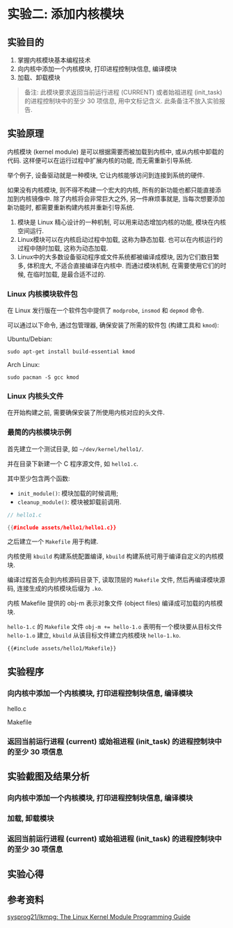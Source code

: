 # 实验二: 添加内核模块

## 实验目的

1. 掌握内核模块基本编程技术
2. 向内核中添加一个内核模块, 打印进程控制块信息, 编译模块
3. 加载、卸载模块

> 备注: 此模块要求返回当前运行进程 (CURRENT) 或者始祖进程 (init_task) 的进程控制块中的至少 30 项信息, 用中文标记含义. 此条备注不放入实验报告.

## 实验原理

内核模块 (kernel module) 是可以根据需要而被加载到内核中, 或从内核中卸载的代码. 这样便可以在运行过程中扩展内核的功能, 而无需重新引导系统.

举个例子, 设备驱动就是一种模块, 它让内核能够访问到连接到系统的硬件.

如果没有内核模块, 则不得不构建一个宏大的内核, 所有的新功能也都只能直接添加到内核镜像中.
除了内核将会非常巨大之外, 另一件麻烦事就是, 当每次想要添加新功能时, 都需要重新构建内核并重新引导系统.


1. 模块是 Linux 精心设计的一种机制, 可以用来动态增加内核的功能, 模块在内核空间运行. 
2. Linux模块可以在内核启动过程中加载, 这称为静态加载. 也可以在内核运行的过程中随时加载, 这称为动态加载. 
3. Linux中的大多数设备驱动程序或文件系统都被编译成模块, 因为它们数目繁多, 体积庞大, 不适合直接编译在内核中. 而通过模块机制, 在需要使用它们的时候, 在临时加载, 是最合适不过的. 

### Linux 内核模块软件包

在 Linux 发行版在一个软件包中提供了 `modprobe`, `insmod` 和 `depmod` 命令.

可以通过以下命令, 通过包管理器, 确保安装了所需的软件包 (构建工具和 `kmod`):

Ubuntu/Debian:

```
sudo apt-get install build-essential kmod
```

Arch Linux:

```
sudo pacman -S gcc kmod
```

### Linux 内核头文件

在开始构建之前, 需要确保安装了所使用内核对应的头文件.

### 最简的内核模块示例

首先建立一个测试目录, 如 `~/dev/kernel/hello1/`.

并在目录下新建一个 C 程序源文件, 如 `hello1.c`.

其中至少包含两个函数:

- `init_module()`: 模块加载的时候调用;
- `cleanup_module()`: 模块被卸载前调用.

```cpp
// hello1.c

{{#include assets/hello1/hello1.c}}
```

之后建立一个 `Makefile` 用于构建.

内核使用 `kbuild` 构建系统配置编译, `kbuild` 构建系统可用于编译自定义的内核模块.

编译过程首先会到内核源码目录下, 读取顶层的 `Makefile` 文件, 然后再编译模块源码, 连接生成的内核模块后缀为 `.ko`.

内核 Makefile 提供的 obj-m 表示对象文件 (object files) 编译成可加载的内核模块.

`hello-1.c` 的 `Makefile` 文件 `obj-m += hello-1.o` 表明有一个模块要从目标文件 `hello-1.o` 建立, `kbuild` 从该目标文件建立内核模块 `hello-1.ko`.

```
{{#include assets/hello1/Makefile}}
```






## 实验程序

### 向内核中添加一个内核模块, 打印进程控制块信息, 编译模块

hello.c

Makefile


### 返回当前运行进程 (current) 或始祖进程 (init_task) 的进程控制块中的至少 30 项信息

 

## 实验截图及结果分析

### 向内核中添加一个内核模块, 打印进程控制块信息, 编译模块

 

### 加载, 卸载模块

 

### 返回当前运行进程 (current) 或始祖进程 (init_task) 的进程控制块中的至少 30 项信息

 

## 实验心得

 
## 参考资料

[sysprog21/lkmpg: The Linux Kernel Module Programming Guide](https://github.com/sysprog21/lkmpg)
